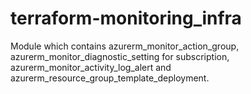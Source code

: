 # terraform-monitoring_infra
Module which contains azurerm_monitor_action_group, azurerm_monitor_diagnostic_setting for subscription, azurerm_monitor_activity_log_alert and azurerm_resource_group_template_deployment.
